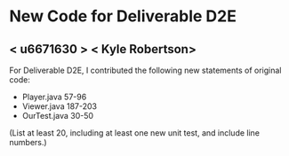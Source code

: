 # New Code for Deliverable D2E

## < u6671630 > < Kyle Robertson>

For Deliverable D2E, I contributed the following new statements of original code:

- Player.java 57-96
- Viewer.java 187-203
- OurTest.java 30-50

(List at least 20, including at least one new unit test, and include line numbers.)
